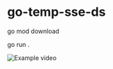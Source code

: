 # go-temp-sse-ds

go mod download

go run .

![Example video]([https://github.com/Faizun-Faria/Thief-Robber-Landlord-Police/blob/main/Preview/gif_english.gif](https://github.com/user-attachments/assets/f9c983b4-4638-46d7-8732-a0fb29798266))
